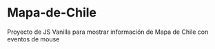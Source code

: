 # Mapa-de-Chile
Proyecto de JS Vanilla para mostrar información de Mapa de Chile con eventos de mouse

